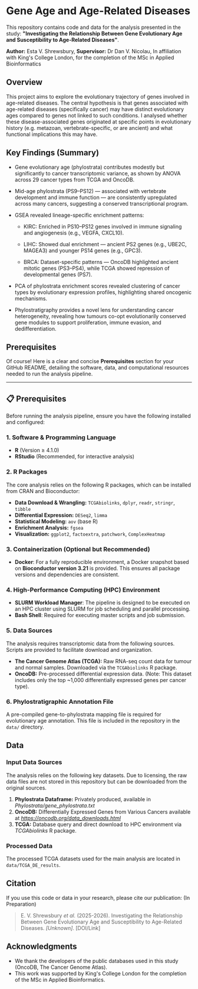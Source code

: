 # Gene Age and Age-Related Diseases

This repository contains code and data for the analysis presented in the study: **"Investigating the Relationship Between Gene Evolutionary Age and Susceptibility to Age-Related Diseases"**.

**Author:** Esta V. Shrewsbury, 
**Supervisor:** Dr Dan V. Nicolau, 
In affiliation with King's College London, for the completion of the MSc in Applied Bioinformatics

## Overview

This project aims to explore the evolutionary trajectory of genes involved in age-related diseases. The central hypothesis is that genes associated with age-related diseases (specifically cancer) may have distinct evolutionary ages compared to genes not linked to such conditions. I analysed whether these disease-associated genes originated at specific points in evolutionary history (e.g. metazoan, vertebrate-specific, or are ancient) and what functional implications this may have.

## Key Findings (Summary)

- Gene evolutionary age (phylostrata) contributes modestly but significantly to cancer transcriptomic variance, as shown by ANOVA across 29 cancer types from TCGA and OncoDB.

- Mid-age phylostrata (PS9–PS12) — associated with vertebrate development and immune function — are consistently upregulated across many cancers, suggesting a conserved transcriptional program.

- GSEA revealed lineage-specific enrichment patterns:

    - KIRC: Enriched in PS10–PS12 genes involved in immune signaling and angiogenesis (e.g., VEGFA, CXCL10).
    
    - LIHC: Showed dual enrichment — ancient PS2 genes (e.g., UBE2C, MAGEA3) and younger PS14 genes (e.g., GPC3).
    
    - BRCA: Dataset-specific patterns — OncoDB highlighted ancient mitotic genes (PS3–PS4), while TCGA showed repression of developmental genes (PS7).

- PCA of phylostrata enrichment scores revealed clustering of cancer types by evolutionary expression profiles, highlighting shared oncogenic mechanisms.

- Phylostratigraphy provides a novel lens for understanding cancer heterogeneity, revealing how tumours co-opt evolutionarily conserved gene modules to support proliferation, immune evasion, and dedifferentiation.

## Prerequisites
Of course! Here is a clear and concise **Prerequisites** section for your GitHub README, detailing the software, data, and computational resources needed to run the analysis pipeline.

---

## 📋 Prerequisites

Before running the analysis pipeline, ensure you have the following installed and configured:

### 1. Software & Programming Language

*   **R** (Version ≥ 4.1.0)
*   **RStudio** (Recommended, for interactive analysis)

### 2. R Packages

The core analysis relies on the following R packages, which can be installed from CRAN and Bioconductor:

*   **Data Download & Wrangling:** `TCGAbiolinks`, `dplyr`, `readr`, `stringr`, `tibble`
*   **Differential Expression:** `DESeq2`, `limma`
*   **Statistical Modeling:** `aov` (base R)
*   **Enrichment Analysis:** `fgsea`
*   **Visualization:** `ggplot2`, `factoextra`, `patchwork`, `ComplexHeatmap`

### 3. Containerization (Optional but Recommended)

*   **Docker**: For a fully reproducible environment, a Docker snapshot based on **Bioconductor version 3.21** is provided. This ensures all package versions and dependencies are consistent.

### 4. High-Performance Computing (HPC) Environment

*   **SLURM Workload Manager**: The pipeline is designed to be executed on an HPC cluster using SLURM for job scheduling and parallel processing.
*   **Bash Shell**: Required for executing master scripts and job submission.

### 5. Data Sources

The analysis requires transcriptomic data from the following sources. Scripts are provided to facilitate download and organization.

*   **The Cancer Genome Atlas (TCGA):** Raw RNA-seq count data for tumour and normal samples. Downloaded via the `TCGAbiolinks` R package.
*   **OncoDB:** Pre-processed differential expression data. (Note: This dataset includes only the top ~1,000 differentially expressed genes per cancer type).

### 6. Phylostratigraphic Annotation File

A pre-compiled gene-to-phylostrata mapping file is required for evolutionary age annotation. This file is included in the repository in the `data/` directory.

## Data

### Input Data Sources

The analysis relies on the following key datasets. Due to licensing, the raw data files are not stored in this repository but can be downloaded from the original sources.

1.  **Phylostrata Dataframe:** Privately produced, available in *Phylostrata/gene_phylostrata.txt*
2.  **OncoDB:** Differentially Expressed Genes from Various Cancers available at *https://oncodb.org/data_downloads.html*
3.  **TCGA:** Database query and direct download to HPC environment via *TCGAbiolinks* R package. 


### Processed Data

The processed TCGA datasets used for the main analysis are located in `data/TCGA_DE_results`.

## Citation

If you use this code or data in your research, please cite our publication: (In Preparation)

> E. V. Shrewsbury *et al.* (2025-2026). Investigating the Relationship Between Gene Evolutionary Age and Susceptibility to Age-Related Diseases. *[Unknown]*. [DOI/Link]


## Acknowledgments

- We thank the developers of the public databases used in this study (OncoDB, The Cancer Genome Atlas).
- This work was supported by King's College London for the completion of the MSc in Applied Bioinformatics.
